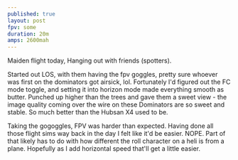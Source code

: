 ```yaml
---
published: true
layout: post
fpv: some
duration: 20m
amps: 2600mah
---
```




Maiden flight today, Hanging out with friends (spotters).

Started out LOS, with them having the fpv goggles, pretty sure whoever was first on the dominators got airsick, lol. Fortunately I'd figured out the FC mode toggle, and setting it into horizon mode made everything smooth as butter. Punched up higher than the trees and gave them a sweet view - the image quality coming over the wire on these Dominators are so sweet and stable. So much better than the Hubsan X4 used to be.

Taking the gogoggles, FPV was harder than expected. Having done all those flight sims way back in the day I felt like it'd be easier. NOPE. Part of that likely has to do with how different the roll character on a heli is from a plane. Hopefully as I add horizontal speed that'll get a little easier.
